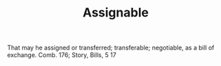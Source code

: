 ---
title: Assignable
letter: A
permalink: "/definitions/assignable.html"
body: That may he assigned or transferred; transferable; negotiable, as a bill of
  exchange. Comb. 176; Story, Bills, 5 17
published_at: '2018-07-07'
source: Black's Law Dictionary
layout: post
---